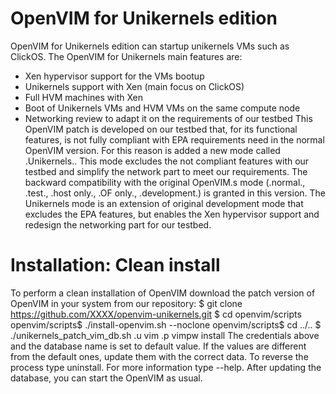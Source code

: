 # OpenVIM for  Unikernels edition
OpenVIM for Unikernels edition can startup unikernels VMs such as ClickOS.
The OpenVIM for Unikernels main features are:
- Xen hypervisor support for the VMs bootup
- Unikernels support with Xen (main focus on ClickOS)
- Full HVM machines with Xen
- Boot of Unikernels VMs and HVM VMs on the same compute node
- Networking review to adapt it on the requirements of our testbed
This OpenVIM patch is developed on our testbed that, for its functional features, is not fully compliant with EPA requirements need in the normal OpenVIM version.
For this reason is added a new mode called .Unikernels.. This mode excludes the not compliant features with our testbed and simplify the network part to meet our requirements.
The backward compatibility with the original OpenVIM.s mode (.normal., .test., .host only., .OF only., .development.) is granted in this version. The Unikernels mode is an extension of original development mode that excludes the EPA features, but enables the Xen hypervisor support and redesign the networking part for our testbed.

# Installation: Clean install
To perform a clean installation of OpenVIM download the patch version of OpenVIM in your system from our repository:
        $ git clone https://github.com/XXXX/openvim-unikernels.git
        $ cd openvim/scripts
        openvim/scripts$ ./install-openvim.sh --noclone
        openvim/scripts$ cd ../..
        $ ./unikernels_patch_vim_db.sh .u vim .p vimpw install
The credentials above and the database name is set to default value. If the values are different from the default ones, update them with the correct data. To reverse the process type uninstall. For more information type --help.
After updating the database, you can start the OpenVIM as usual.


